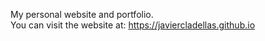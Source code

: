 My personal website and portfolio. <br>
You can visit the website at: https://javiercladellas.github.io
